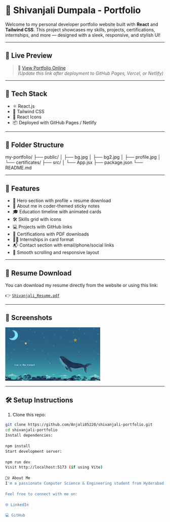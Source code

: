 # 🌟 Shivanjali Dumpala - Portfolio

Welcome to my personal developer portfolio website built with **React** and **Tailwind CSS**. This project showcases my skills, projects, certifications, internships, and more — designed with a sleek, responsive, and stylish UI!



---

## 🚀 Live Preview

> 📌 [View Portfolio Online](#)  
_(Update this link after deployment to GitHub Pages, Vercel, or Netlify)_

---

## 🧰 Tech Stack

- ⚛️ React.js
- 🎨 Tailwind CSS
- 🔗 React Icons
- 📦 Deployed with GitHub Pages / Netlify

---

## 📁 Folder Structure

my-portfolio/
├── public/
│ ├── bg.jpg
│ ├── bg2.jpg
│ ├── profile.jpg
│ └── certificates/
├── src/
│ └── App.jsx
├── package.json
└── README.md


---

## 📌 Features

- 🎯 Hero section with profile + resume download
- 🧠 About me in coder-themed sticky notes
- 🎓 Education timeline with animated cards
- 🛠️ Skills grid with icons
- 💻 Projects with GitHub links
- 📜 Certifications with PDF downloads
- 👩‍💻 Internships in card format
- 📬 Contact section with email/phone/social links
- 🔁 Smooth scrolling and responsive layout

---

## 📄 Resume Download

You can download my resume directly from the website or using this link:

👉 [`Shivanjali_Resume.pdf`](./public/Shivanjali_Resume.pdf)

---

## 📸 Screenshots

<img src="./public/bg.jpg" width="300" />  


---

## 🛠️ Setup Instructions

1. Clone this repo:
```bash
git clone https://github.com/Anjali85220/shivanjali-portfolio.git
cd shivanjali-portfolio
Install dependencies:

npm install
Start development server:

npm run dev
Visit http://localhost:5173 (if using Vite)

🙋‍♀️ About Me
I'm a passionate Computer Science & Engineering student from Hyderabad with strong problem-solving skills and a growing love for full-stack development.

Feel free to connect with me on:

🌐 LinkedIn

💻 GitHub